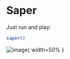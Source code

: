 # Saper

Just run and play:
```bash
saper()
```

![image](https://user-images.githubusercontent.com/66647202/162835501-53f50a63-f6e9-411c-8e10-d8caf9abdb89.png){ width=50% }
